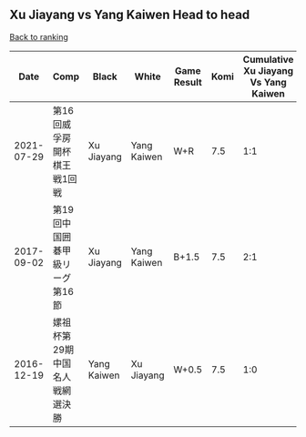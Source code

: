 ## Xu Jiayang vs Yang Kaiwen Head to head

[Back to ranking](../../index.md)




| **Date** | **Comp** | **Black** | **White** | **Game Result** | **Komi** | **Cumulative Xu Jiayang Vs Yang Kaiwen** | **Xu Jiayang Streak** | **Yang Kaiwen Streak** | 
| --- | --- | --- | --- | --- | --- | --- | --- | --- |
| 2021-07-29 | 第16回威孚房開杯棋王戦1回戦 | Xu Jiayang | Yang Kaiwen | W+R | 7.5 | 1:1 | 0 | 1 | 
| 2017-09-02 | 第19回中国囲碁甲級リーグ第16節 | Xu Jiayang | Yang Kaiwen | B+1.5 | 7.5 | 2:1 | 1 | 0 | 
| 2016-12-19 | 嫘祖杯第29期中国名人戦網選決勝 | Yang Kaiwen | Xu Jiayang | W+0.5 | 7.5 | 1:0 | 1 | 0 |




